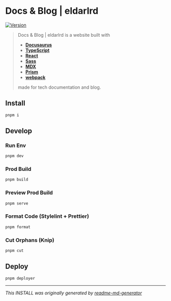 # Docs & Blog | eldarlrd
[![Version](https://img.shields.io/badge/dynamic/json?url=https://raw.githubusercontent.com/eldarlrd/eldarlrd/main/package.json&query=version&logo=git-extensions&label=version&labelColor=475569&color=0284c7)](https://github.com/eldarlrd/eldarlrd/blob/main/package.json)

> Docs & Blog | eldarlrd is a website built with
> - **[Docusaurus](https://docusaurus.io)**
> - **[TypeScript](https://typescriptlang.org)**
> - **[React](https://react.dev)**
> - **[Sass](https://sass-lang.com)**
> - **[MDX](https://mdxjs.com)**
> - **[Prism](https://prismjs.com)**
> - **[webpack](https://webpack.js.org)**
>
> made for tech documentation and blog.

## Install
```sh
pnpm i
```
## Develop
### Run Env
```sh
pnpm dev
```
### Prod Build
```sh
pnpm build
```
### Preview Prod Build
```sh
pnpm serve
```
### Format Code (Stylelint + Prettier)
```sh
pnpm format
```
### Cut Orphans (Knip)
```sh
pnpm cut
```
## Deploy
```sh
pnpm deployer
```
***
*This INSTALL was originally generated by [readme-md-generator](https://github.com/kefranabg/readme-md-generator)*
